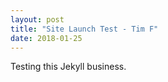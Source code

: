 ```yaml
---
layout: post
title: "Site Launch Test - Tim F"
date: 2018-01-25
---
```


Testing this Jekyll business. 
